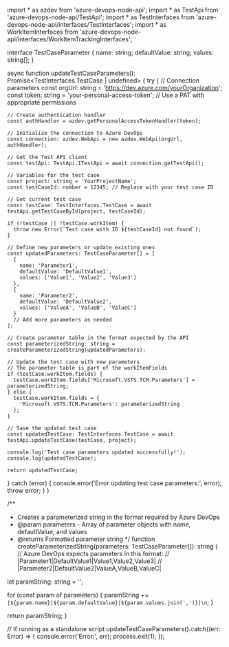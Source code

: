 import * as azdev from 'azure-devops-node-api';
import * as TestApi from 'azure-devops-node-api/TestApi';
import * as TestInterfaces from 'azure-devops-node-api/interfaces/TestInterfaces';
import * as WorkItemInterfaces from 'azure-devops-node-api/interfaces/WorkItemTrackingInterfaces';

interface TestCaseParameter {
  name: string;
  defaultValue: string;
  values: string[];
}

async function updateTestCaseParameters(): Promise<TestInterfaces.TestCase | undefined> {
  try {
    // Connection parameters
    const orgUrl: string = 'https://dev.azure.com/yourOrganization';
    const token: string = 'your-personal-access-token'; // Use a PAT with appropriate permissions
    
    // Create authentication handler
    const authHandler = azdev.getPersonalAccessTokenHandler(token);
    
    // Initialize the connection to Azure DevOps
    const connection: azdev.WebApi = new azdev.WebApi(orgUrl, authHandler);
    
    // Get the Test API client
    const testApi: TestApi.ITestApi = await connection.getTestApi();
    
    // Variables for the test case
    const project: string = 'YourProjectName';
    const testCaseId: number = 12345; // Replace with your test case ID
    
    // Get current test case
    const testCase: TestInterfaces.TestCase = await testApi.getTestCaseById(project, testCaseId);
    
    if (!testCase || !testCase.workItem) {
      throw new Error(`Test case with ID ${testCaseId} not found`);
    }
    
    // Define new parameters or update existing ones
    const updatedParameters: TestCaseParameter[] = [
      {
        name: 'Parameter1',
        defaultValue: 'DefaultValue1',
        values: ['Value1', 'Value2', 'Value3']
      },
      {
        name: 'Parameter2',
        defaultValue: 'DefaultValue2',
        values: ['ValueA', 'ValueB', 'ValueC']
      }
      // Add more parameters as needed
    ];
    
    // Create parameter table in the format expected by the API
    const parameterizedString: string = createParameterizedString(updatedParameters);
    
    // Update the test case with new parameters
    // The parameter table is part of the workItemFields
    if (testCase.workItem.fields) {
      testCase.workItem.fields['Microsoft.VSTS.TCM.Parameters'] = parameterizedString;
    } else {
      testCase.workItem.fields = {
        'Microsoft.VSTS.TCM.Parameters': parameterizedString
      };
    }
    
    // Save the updated test case
    const updatedTestCase: TestInterfaces.TestCase = await testApi.updateTestCase(testCase, project);
    
    console.log('Test case parameters updated successfully!');
    console.log(updatedTestCase);
    
    return updatedTestCase;
  } catch (error) {
    console.error('Error updating test case parameters:', error);
    throw error;
  }
}

/**
 * Creates a parameterized string in the format required by Azure DevOps
 * @param parameters - Array of parameter objects with name, defaultValue, and values
 * @returns Formatted parameter string
 */
function createParameterizedString(parameters: TestCaseParameter[]): string {
  // Azure DevOps expects parameters in this format:
  // |Parameter1|DefaultValue1|Value1,Value2,Value3|
  // |Parameter2|DefaultValue2|ValueA,ValueB,ValueC|
  
  let paramString: string = '';
  
  for (const param of parameters) {
    paramString += `|${param.name}|${param.defaultValue}|${param.values.join(',')}|\n`;
  }
  
  return paramString;
}

// If running as a standalone script
updateTestCaseParameters().catch((err: Error) => {
  console.error('Error:', err);
  process.exit(1);
});
